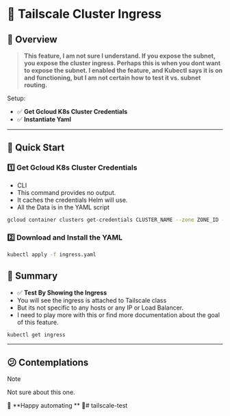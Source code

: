 # 🚀 Tailscale Cluster Ingress

## 🌟 Overview  

> **This feature, I am not sure I understand. If you expose the subnet, you expose the cluster ingress.
> Perhaps this is when you dont want to expose the subnet. I enabled the feature, and Kubectl says it is on
> and functioning, but I am not certain how to test it vs. subnet routing.** 

Setup:  
- ✅ **Get Gcloud K8s Cluster Credentials**
- ✅ **Instantiate Yaml**      

---

## 🚀 Quick Start  
### 1️⃣ Get Gcloud K8s Cluster Credentials
- CLI
- This command provides no output.
- It caches the credentials Helm will use.
- All the Data is in the YAML script
```sh
gcloud container clusters get-credentials CLUSTER_NAME --zone ZONE_ID --project PROJECT_ID
```
### 2️⃣ Download and Install the YAML  
```sh
kubectl apply -f ingress.yaml
```
## 📌 Summary  

- ✅ **Test By Showing the Ingress**
- You will see the ingress is attached to Tailscale class 
- But its not specific to any hosts or any IP or Load Balancer.
- I need to play more with this or find more documentation about the goal of this feature.
```sh
kubectl get ingress
```
---
## 😕 Contemplations
> [!NOTE]
> Not sure about this one.

🔗 **Happy automating ** 🚀# tailscale-test
